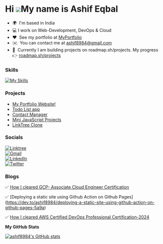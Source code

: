 

Hi ![](https://user-images.githubusercontent.com/18350557/176309783-0785949b-9127-417c-8b55-ab5a4333674e.gif)My name is Ashif Eqbal
===================================================================================================================================


* 🌍  I'm based in India
* 💻  I work on Web-Development, DevOps & Cloud 
* ❤️  See my portfolio at [MyPortfolio](https://ashifeqbal.netlify.app/)
* ✉️  You can contact me at [ashif8984@gmail.com](mailto:ashif8984@gmail.com)
* 🧠  Currently I am building projects on roadmap.sh/projects. My progress 👉 [roadmap.sh/projects](https://roadmap.sh/projects/server-stats/solutions?u=6749dc3b5039431075791cc9)


### Skills
[![My Skills](https://skillicons.dev/icons?i=git,github,jenkins,ansible,docker,aws,kubernetes,react,nodejs,html,css,js,mysql,bash)](https://skillicons.dev)

<!---
your comment goes here
and here

![Git](https://img.shields.io/badge/git-%23F05033.svg?style=for-the-badge&logo=git&logoColor=white) 
![Jenkins](https://img.shields.io/badge/jenkins-%232C5263.svg?style=for-the-badge&logo=jenkins&logoColor=white) 
![Ansible](https://img.shields.io/badge/ansible-%231A1918.svg?style=for-the-badge&logo=ansible&logoColor=white) 
![Docker](https://img.shields.io/badge/docker-%230db7ed.svg?style=for-the-badge&logo=docker&logoColor=white)
![AWS](https://img.shields.io/badge/AWS-%23FF9900.svg?style=for-the-badge&logo=amazon-aws&logoColor=white) ![Bash](https://img.shields.io/badge/Bash-%23121011.svg?style=for-the-badge&logo=gnu-bash&logoColor=white)
![Kubernetes](https://img.shields.io/badge/kubernetes-%23326ce5.svg?style=for-the-badge&logo=kubernetes&logoColor=white)
![React](https://img.shields.io/badge/react.js-%2320232a.svg?style=for-the-badge&logo=react&logoColor=%2361DAFB)
![NodeJS](https://img.shields.io/badge/node.js-6DA55F?style=for-the-badge&logo=node.js&logoColor=white)
![HTML5](https://img.shields.io/badge/html5-%23E34F26.svg?style=for-the-badge&logo=html5&logoColor=white)
![CSS3](https://img.shields.io/badge/css3-%231572B6.svg?style=for-the-badge&logo=css3&logoColor=white)
![JavaScript](https://img.shields.io/badge/javascript-%23323330.svg?style=for-the-badge&logo=javascript&logoColor=%23F7DF1E)
-->

### Projects


- [My Portfolio Website!](https://github.com/ashif8984/mywebsite)
- [Todo List app](https://github.com/ashif8984/TodoList-React) 
- [Contact Manager](https://github.com/ashif8984/contact-manager.git) 
- [Mini JavaScript Projects](https://github.com/ashif8984/miniJavscriptProjects) 
- [LinkTree Clone](https://github.com/ashif8984/tailwindcss) 

### Socials


[![Linktree](https://img.shields.io/badge/linktree-1de9b6?style=for-the-badge&logo=linktree&logoColor=white)](https://linktr.ee/ashifeqbal) <br> 
[![Gmail](https://img.shields.io/badge/Gmail-D14836?style=for-the-badge&logo=gmail&logoColor=white)](ashif8984@gmail.com) <br> 
[![LinkedIn](https://img.shields.io/badge/linkedin-%230077B5.svg?style=for-the-badge&logo=linkedin&logoColor=white)](https://www.linkedin.com/in/ashif-eqbal-4ba85278/) <br> 
[![Twitter](https://img.shields.io/badge/twitter-%231DA1F2.svg?style=for-the-badge&logo=Twitter&logoColor=white)](https://twitter.com/AshifEqbal12)<br> 

### Blogs


✅ [How I cleared GCP- Associate Cloud Engineer Certification](https://dev.to/ashif8984/how-i-cleared-gcp-associate-cloud-engineer-certification-2ci1) 

✅ [Deploying a static site using Github Action on Github Pages] (https://dev.to/ashif8984/deploying-a-static-site-using-github-action-on-github-pages-5a9a)

✅ [How I cleared AWS Certified DevOps Professional Certification-2024](https://dev.to/ashif8984/how-i-cleared-aws-certified-devops-professional-certification-2024-3cob)



<b>My GitHub Stats</b>

<a href="http://www.github.com/ashif8984"><img src="https://github-readme-stats.vercel.app/api?username=ashif8984&show_icons=true&hide=contribs&count_private=true&title_color=000000&text_color=6366f1&icon_color=0891b2&bg_color=ffffff&hide_border=true&show_icons=true" alt="ashif8984's GitHub stats" /></a>

